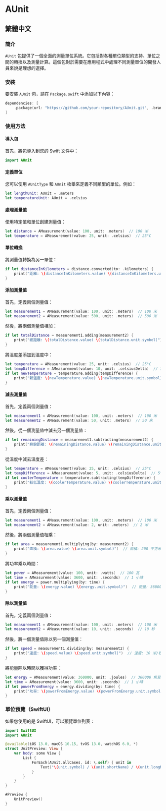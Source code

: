 # AUnit

## 繁體中文

### 簡介

`AUnit` 包提供了一個全面的測量單位系統。它包括對各種單位類型的支持、單位之間的轉換以及測量計算。這個包對於需要在應用程式中處理不同測量單位的開發人員來說是理想的選擇。

### 安裝

要安裝 `AUnit` 包，請在 `Package.swift` 中添加以下內容：

```swift
dependencies: [
    .package(url: "https://github.com/your-repository/AUnit.git", .branch("main"))
]
```

### 使用方法

#### 導入包

首先，將包導入到您的 Swift 文件中：

```swift
import AUnit
```

#### 定義單位

您可以使用 `AUnitType` 和 `AUnit` 枚舉來定義不同類型的單位。例如：

```swift
let lengthUnit: AUnit = .meters
let temperatureUnit: AUnit = .celsius
```

#### 處理測量值

使用特定值和單位創建測量值：

```swift
let distance = AMeasurement(value: 100, unit: .meters)  // 100 米
let temperature = AMeasurement(value: 25, unit: .celsius)  // 25°C
```

#### 單位轉換

將測量值轉換為另一單位：

```swift
if let distanceInKilometers = distance.converted(to: .kilometers) {
    print("距離: \(distanceInKilometers.value) \(distanceInKilometers.unit.symbol)")  // 距離: 0.1 千米
}
```

#### 添加測量值

首先，定義兩個測量值：

```swift
let measurement1 = AMeasurement(value: 100, unit: .meters)  // 100 米
let measurement2 = AMeasurement(value: 500, unit: .meters)  // 500 米
```

然後，將兩個測量值相加：

```swift
if let totalDistance = measurement1.adding(measurement2) {
    print("總距離: \(totalDistance.value) \(totalDistance.unit.symbol)")  // 總距離: 600 米
}
```

將溫度差添加到溫度中：

```swift
let temperature = AMeasurement(value: 25, unit: .celsius)  // 25°C
let tempDifference = AMeasurement(value: 10, unit: .celsiusDelta)  // 10°C 差異
if let newTemperature = temperature.adding(tempDifference) {
    print("新溫度: \(newTemperature.value) \(newTemperature.unit.symbol)")  // 新溫度: 35°C
}
```

#### 減去測量值

首先，定義兩個測量值：

```swift
let measurement1 = AMeasurement(value: 100, unit: .meters)  // 100 米
let measurement2 = AMeasurement(value: 50, unit: .meters)  // 50 米
```

然後，從一個測量值中減去另一個測量值：

```swift
if let remainingDistance = measurement1.subtracting(measurement2) {
    print("剩餘距離: \(remainingDistance.value) \(remainingDistance.unit.symbol)")  // 剩餘距離: 50 米
}
```

從溫度中減去溫度差：

```swift
let temperature = AMeasurement(value: 25, unit: .celsius)  // 25°C
let tempDifference = AMeasurement(value: 5, unit: .celsiusDelta)  // 5°C 差異
if let coolerTemperature = temperature.subtracting(tempDifference) {
    print("較低溫度: \(coolerTemperature.value) \(coolerTemperature.unit.symbol)")  // 較低溫度: 20°C
}
```

#### 乘以測量值

首先，定義兩個測量值：

```swift
let measurement1 = AMeasurement(value: 100, unit: .meters)  // 100 米
let measurement2 = AMeasurement(value: 2, unit: .meters)  // 2 米
```

然後，將兩個測量值相乘：

```swift
if let area = measurement1.multiplying(by: measurement2) {
    print("面積: \(area.value) \(area.unit.symbol)")  // 面積: 200 平方米
}
```

將功率乘以時間：

```swift
let power = AMeasurement(value: 100, unit: .watts)  // 100 瓦
let time = AMeasurement(value: 3600, unit: .seconds)  // 1 小時
if let energy = power.multiplying(by: time) {
    print("能量: \(energy.value) \(energy.unit.symbol)")  // 能量: 360000 焦耳
}
```

#### 除以測量值

首先，定義兩個測量值：

```swift
let measurement1 = AMeasurement(value: 100, unit: .meters)  // 100 米
let measurement2 = AMeasurement(value: 10, unit: .seconds)  // 10 秒
```

然後，將一個測量值除以另一個測量值：

```swift
if let speed = measurement1.dividing(by: measurement2) {
    print("速度: \(speed.value) \(speed.unit.symbol)")  // 速度: 10 米/秒
}
```

將能量除以時間以獲得功率：

```swift
let energy = AMeasurement(value: 360000, unit: .joules)  // 360000 焦耳
let time = AMeasurement(value: 3600, unit: .seconds)  // 1 小時
if let powerFromEnergy = energy.dividing(by: time) {
    print("功率: \(powerFromEnergy.value) \(powerFromEnergy.unit.symbol)")  // 功率: 100 瓦
}
```

### 單位預覽（SwiftUI）

如果您使用的是 SwiftUI，可以預覽單位列表：

```swift
import SwiftUI
import AUnit

@available(iOS 13.0, macOS 10.15, tvOS 13.0, watchOS 6.0, *)
struct UnitPreview: View {
    var body: some View {
        List {
            ForEach(AUnit.allCases, id: \.self) { unit in
                Text("\(unit.symbol) / \(unit.shortName) / \(unit.longName)")
            }
        }
    }
}

#Preview {
    UnitPreview()
}
```
